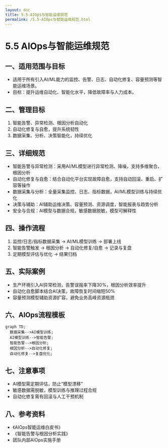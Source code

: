 ```yaml
---
layout: doc
title: 5.5-AIOps与智能运维规范
permalink: /5.5-AIOps与智能运维规范.html
---
```

# 5.5 AIOps与智能运维规范

## 一、适用范围与目标
- 适用于所有引入AI/ML能力的监控、告警、日志、自动化修复、容量预测等智能运维场景。
- 目标：提升运维自动化、智能化水平，降低故障率与人力成本。

## 二、管理目标
1. 智能告警、异常检测、根因分析自动化
2. 自动化修复与自愈，提升系统韧性
3. 数据采集、分析、决策智能化，持续优化

## 三、详细规范
- 智能告警与异常检测：采用AI/ML模型进行异常检测、降噪，支持多维聚合、根因分析
- 自动化修复与自愈：结合自动化平台实现故障自愈，支持自动回滚、重启、扩容等操作
- 数据采集与分析：全量采集监控、日志、指标数据，AI/ML模型训练与持续优化
- 决策与辅助：AI辅助运维决策、容量预测、资源调度，智能报表与趋势分析
- 安全与合规：AI模型与数据合规，敏感数据脱敏，模型可解释性

## 四、操作流程
1. 监控/日志/指标数据采集 → AI/ML模型训练 → 部署上线
2. 智能告警触发 → 根因分析 → 自动化修复/自愈 → 记录与复盘
3. 定期模型评估与优化 → 结果归档

## 五、实际案例
- 生产环境引入AI异常检测，告警误报率下降30%，根因分析效率提升
- 自动化自愈脚本结合AI决策，故障恢复时间缩短50%
- 容量预测模型辅助资源扩容，避免业务高峰资源瓶颈

## 六、AIOps流程模板
```mermaid
graph TD;
  数据采集-->AI模型训练;
  AI模型训练-->智能告警;
  智能告警-->根因分析;
  根因分析-->自动化修复;
  自动化修复-->复盘优化;
```

## 七、注意事项
- AI模型需定期评估，防止“模型漂移”
- 敏感数据需脱敏，模型训练与推理过程合规
- 自动化修复需有回滚与人工干预机制

## 八、参考资料
- 《AIOps智能运维白皮书》
- 《智能告警与根因分析实践》
- 团队内部AIOps实施手册